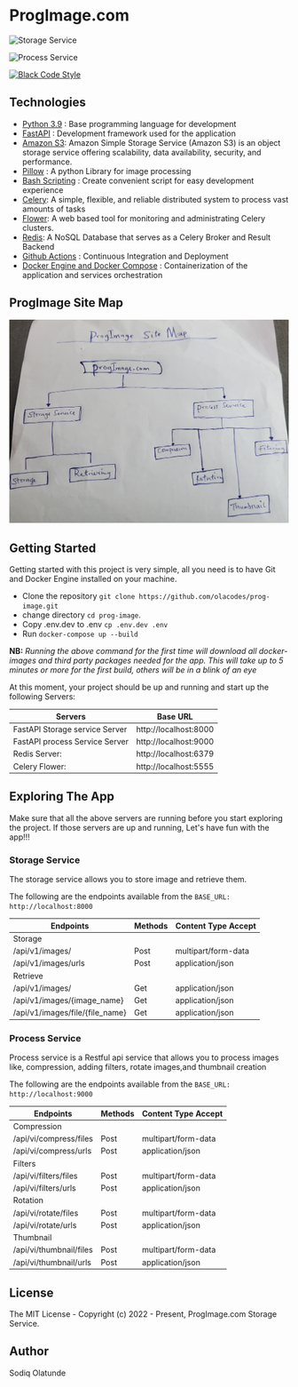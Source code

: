 # ProgImage.com

![Storage Service](https://github.com/olacodes/prog-image/actions/workflows/storage-service.yml/badge.svg)

![Process Service](https://github.com/olacodes/prog-image/actions/workflows/process-service.yml/badge.svg)

[![Black Code Style](https://img.shields.io/badge/code%20style-black-000000.svg)](https://github.com/ambv/black)

## Technologies

- [Python 3.9](https://python.org) : Base programming language for development
- [FastAPI](https://fastapi.tiangolo.com/) : Development framework used for the application
- [Amazon S3](https://aws.amazon.com/s3/): Amazon Simple Storage Service (Amazon S3) is an object storage service offering scalability, data availability, security, and performance.
- [Pillow](https://pillow.readthedocs.io/en/stable/) : A python Library for image processing
- [Bash Scripting](https://www.codecademy.com/learn/learn-the-command-line/modules/bash-scripting) : Create convenient script for easy development experience
- [Celery](https://github.com/celery/celery): A simple, flexible, and reliable distributed system to process vast amounts of tasks
- [Flower](https://github.com/mher/flower): A web based tool for monitoring and administrating Celery clusters.
- [Redis](https://github.com/redis/redis-py): A NoSQL Database that serves as a Celery Broker and Result Backend
- [Github Actions](https://docs.github.com/en/free-pro-team@latest/actions) : Continuous Integration and Deployment
- [Docker Engine and Docker Compose](https://www.docker.com/) : Containerization of the application and services orchestration

## ProgImage Site Map

![ProgImage Site Map](static/prog_img_site_map.jpg)

## Getting Started

Getting started with this project is very simple, all you need is to have Git and Docker Engine installed on your machine.

- Clone the repository `git clone https://github.com/olacodes/prog-image.git`
- change directory `cd prog-image`.
- Copy .env.dev to .env `cp .env.dev .env`
- Run `docker-compose up --build`

**NB:** _Running the above command for the first time will download all docker-images and third party packages needed for the app. This will take up to 5 minutes or more for the first build, others will be in a blink of an eye_

At this moment, your project should be up and running and start up the following Servers:

| Servers                        | Base URL              |
| ------------------------------ | --------------------- |
| FastAPI Storage service Server | http://localhost:8000 |
| FastAPI process Service Server | http://localhost:9000 |
| Redis Server:                  | http://localhost:6379 |
| Celery Flower:                 | http://localhost:5555 |

## Exploring The App

Make sure that all the above servers are running before you start exploring the project. If those servers are up and running, Let's have fun with the app!!!

### Storage Service

The storage service allows you to store image and retrieve them.

The following are the endpoints available from the `BASE_URL: http://localhost:8000`

| Endpoints                      | Methods     | Content Type Accept |
| ------------------------------ | ------------|---------------------|
| Storage
| /api/v1/images/                | Post        | multipart/form-data |
| /api/v1/images/urls            | Post        | application/json    |
| Retrieve
| /api/v1/images/                | Get        | application/json   |
| /api/v1/images/{image_name}    | Get        | application/json    |
| /api/v1/images/file/{file_name}| Get        | application/json    |

### Process Service

Process service is a Restful api service that allows you to process images like, compression, adding filters, rotate images,and thumbnail creation

The following are the endpoints available from the `BASE_URL: http://localhost:9000`

| Endpoints                      | Methods     | Content Type Accept |
| ------------------------------ | ------------|---------------------|
| Compression
| /api/vi/compress/files         | Post        | multipart/form-data |
| /api/vi/compress/urls          | Post        | application/json    |
| Filters
| /api/vi/filters/files          | Post        | multipart/form-data |
| /api/vi/filters/urls           | Post        | application/json    |
| Rotation
| /api/vi/rotate/files           | Post        | multipart/form-data  |
| /api/vi/rotate/urls            | Post        | application/json     |
| Thumbnail
| /api/vi/thumbnail/files        | Post         | multipart/form-data |
| /api/vi/thumbnail/urls         | Post         | application/json    |

## License

The MIT License - Copyright (c) 2022 - Present, ProgImage.com Storage Service.

## Author

Sodiq Olatunde
